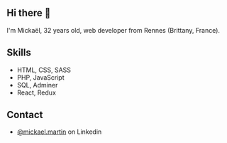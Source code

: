 ## Hi there 👋

I'm Mickaël, 32 years old, web developer from Rennes (Brittany, France).

## Skills
- HTML, CSS, SASS
- PHP, JavaScript
- SQL, Adminer
- React, Redux

## Contact
- [@mickael.martin](https://fr.linkedin.com/in/mickael-martin-150002211) on Linkedin
<!--
**martin-mickael/martin-mickael** is a ✨ _special_ ✨ repository because its `README.md` (this file) appears on your GitHub profile.

Here are some ideas to get you started:

- 🔭 I’m currently working on ...
- 🌱 I’m currently learning ...
- 👯 I’m looking to collaborate on ...
- 🤔 I’m looking for help with ...
- 💬 Ask me about ...
- 📫 How to reach me: ...
- 😄 Pronouns: ...
- ⚡ Fun fact: ...
-->
